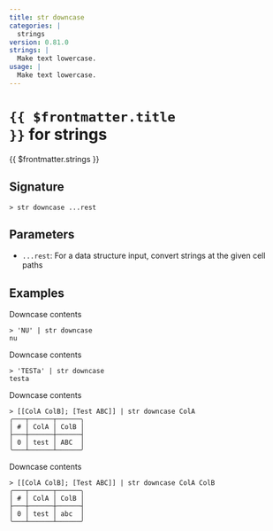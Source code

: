 ```yaml
---
title: str downcase
categories: |
  strings
version: 0.81.0
strings: |
  Make text lowercase.
usage: |
  Make text lowercase.
---
```


# <code>{{ $frontmatter.title }}</code> for strings

<div class='command-title'>{{ $frontmatter.strings }}</div>

## Signature

```> str downcase ...rest```

## Parameters

 -  `...rest`: For a data structure input, convert strings at the given cell paths

## Examples

Downcase contents
```shell
> 'NU' | str downcase
nu
```

Downcase contents
```shell
> 'TESTa' | str downcase
testa
```

Downcase contents
```shell
> [[ColA ColB]; [Test ABC]] | str downcase ColA
╭───┬──────┬──────╮
│ # │ ColA │ ColB │
├───┼──────┼──────┤
│ 0 │ test │ ABC  │
╰───┴──────┴──────╯

```

Downcase contents
```shell
> [[ColA ColB]; [Test ABC]] | str downcase ColA ColB
╭───┬──────┬──────╮
│ # │ ColA │ ColB │
├───┼──────┼──────┤
│ 0 │ test │ abc  │
╰───┴──────┴──────╯

```
